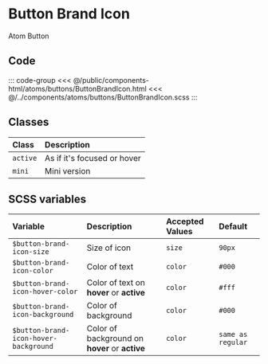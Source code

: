 # Button Brand Icon 
<Badge type="tip">Atom</Badge> <Badge type="info">Button</Badge>

## Code

<div class="dev-section">
    <!--@include: ../../public/components-html/atoms/buttons/ButtonBrandIcon.html -->
</div>

::: code-group
<<< @/public/components-html/atoms/buttons/ButtonBrandIcon.html
<<< @/../components/atoms/buttons/ButtonBrandIcon.scss
:::


## Classes

| Class      | Description                   |
|:-----------|:------------------------------|
| `active`   | As if it's focused or hover   |
| `mini`     | Mini version                  |

## SCSS variables

| Variable                              | Description                                    | Accepted Values | Default           |
|:--------------------------------------|:-----------------------------------------------|:----------------|:------------------|
| `$button-brand-icon-size`             | Size of icon                                   | `size`          | `90px`            |
| `$button-brand-icon-color`            | Color of text                                  | `color`         | `#000`            |
| `$button-brand-icon-hover-color`      | Color of text on **hover** or **active**       | `color`         | `#fff`            |
| `$button-brand-icon-background`       | Color of background                            | `color`         | `#000`            |
| `$button-brand-icon-hover-background` | Color of background on **hover** or **active** | `color`         | `same as regular` |

<!-- ICONS -->

<div style="display: none">
    <svg id="icon" viewBox="0 0 24 24">
        <circle cx="12" cy="12" r="10" />
    </svg>
</div>

<style lang="scss">
@import "docs/theme.scss";

$button-brand-icon-background: $primary-color;
$button-brand-icon-hover-background: $secondary-color;
// automatic contrast
$button-brand-icon-hover-color: guebbit-contrast($button-brand-icon-hover-background);

@import "components/atoms/buttons/ButtonBrandIcon.scss";
</style>